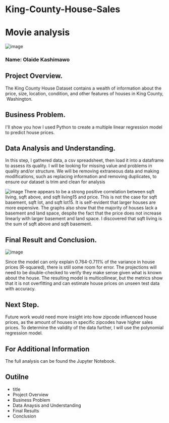 # King-County-House-Sales
# Movie analysis

![image](https://user-images.githubusercontent.com/82849694/203416288-515b5a5c-657b-4885-974c-0ef53a4c2b1a.png)

 ### Name: Olaide Kashimawo
 
 ## Project Overview.
 
 The King County House Dataset contains a wealth of information about the price, size, location, condition, and other features of houses in King County, Washington.
 
 ## Business Problem.
 I'll show you how I used Python to create a multiple linear regression model to predict house prices.

 ## Data Analysis and Understanding.
 In this step, I gathered data, a csv spreadsheet, then load it into a dataframe to assess its quality.
 I will be looking for missing value and problems in quality  and/or structure. We will be removing extraneous data and making modifications, 
 such as replacing information and removing duplicates, to ensure our dataset is trim and clean for analysis
 
 ![image](https://user-images.githubusercontent.com/82849694/204338052-c2156bc2-9c51-400a-94a1-908bced20a04.png)
There appears to be a strong positive correlation between sqft living, sqft above, and sqft living15 and price. This is not the case for sqft basement, sqft lot, and sqft lot15. It is self-evident that larger houses are more expensive. The graphs also show that the majority of houses lack a basement and land space, despite the fact that the price does not increase linearly with larger basement and land space. I discovered that sqft living is the sum of sqft above and sqft basement.
 
 ## Final Result and Conclusion.
 ![image](https://user-images.githubusercontent.com/82849694/204337390-a5676ab5-af7c-46fb-9f7e-77273e543f2f.png)

 Since the model can only explain 0.764-0.711% of the variance in house prices (R-squared), there is still some room for error.
 The projections will need to be double-checked to verify they make sense given what is known about the house.
 The resulting model is multicollinear, but the metrics show that it is not overfitting and can estimate house prices on unseen test data with accuracy.

 ## Next Step.
 Future work would need more insight into how zipcode influenced house prices, as the amount of houses in specific zipcodes have higher sales prices.
 To determine the  validity of the data further, I will use the polynomial regression model.
 
 ## For Additional Information
 The full analysis can be found the Jupyter Notebook.

## Outilne
- title
- Project Overview
- Business Problem
- Data Anaysis and Understanding
- Final Results
- Conclusion
